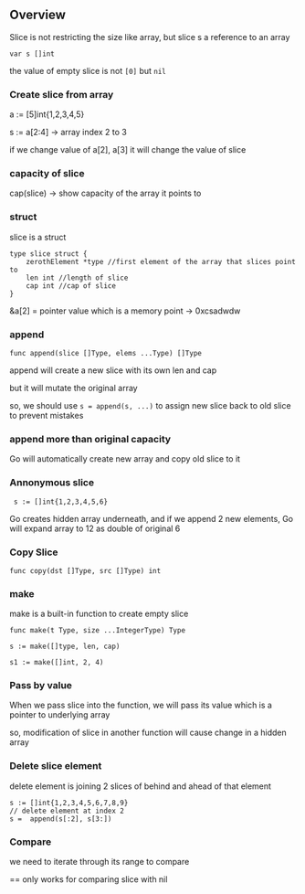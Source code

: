 ## Overview

Slice is not restricting the size like array, but slice s a reference to an array

```
var s []int
```

the value of empty slice is not `[0]` but `nil`

### Create slice from array

a := [5]int{1,2,3,4,5}

s := a[2:4]  -> array index 2 to 3

if we change value of a[2], a[3] it will change the value of slice

### capacity of slice

cap(slice) -> show capacity of the array it points to


### struct

slice is a struct

```
type slice struct {
    zerothElement *type //first element of the array that slices point to
    len int //length of slice
    cap int //cap of slice
}
```

&a[2] = pointer value which is a memory point -> 0xcsadwdw



### append

```
func append(slice []Type, elems ...Type) []Type
```

append will create a new slice with its own len and cap

but it will mutate the original array

so, we should use `s = append(s, ...)` to assign new slice back to old slice to prevent mistakes

### append more than original capacity

Go will automatically create new array and copy old slice to it


### Annonymous slice

```
 s := []int{1,2,3,4,5,6}
```

Go creates hidden array underneath, and if we append 2 new elements, Go will expand array to 12 as double of original 6

### Copy Slice

```
func copy(dst []Type, src []Type) int
```


### make

make is a built-in function to create empty slice

```
func make(t Type, size ...IntegerType) Type
```

```
s := make([]type, len, cap)

s1 := make([]int, 2, 4)
```

### Pass by value

When we pass slice into the function, we will pass its value which is a pointer to underlying array

so, modification of slice in another function will cause change in a hidden array

### Delete slice element

delete element is joining 2 slices of behind and ahead of that element

```
s := []int{1,2,3,4,5,6,7,8,9}
// delete element at index 2
s =  append(s[:2], s[3:]) 
```

### Compare

we need to iterate through its range to compare

== only works for comparing slice with nil
